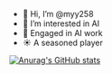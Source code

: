 - 👋 Hi, I’m @myy258
- 👀 I’m interested in AI
- 🌱 Engaged in AI work
- ☀️ A seasoned player

[![Anurag's GitHub stats](https://github-readme-stats.vercel.app/api?username=MYY)](https://github.com/anuraghazra/github-readme-stats)

<!---
myy258/myy258 is a ✨ special ✨ repository because its `README.md` (this file) appears on your GitHub profile.
You can click the Preview link to take a look at your changes.
--->
